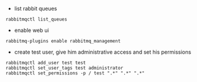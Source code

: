 - list rabbit queues
```
rabbitmqctl list_queues
```

- enable web ui
```
rabbitmq-plugins enable rabbitmq_management
```

- create test user, give him administrative access and set his permissions
```
rabbitmqctl add_user test test
rabbitmqctl set_user_tags test administrator
rabbitmqctl set_permissions -p / test ".*" ".*" ".*"
```
